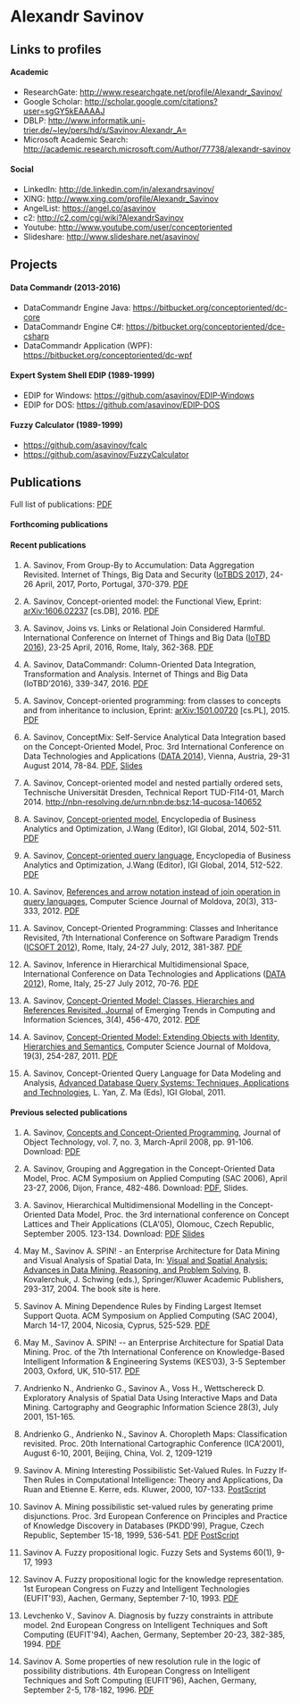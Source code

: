 # Alexandr Savinov

## Links to profiles

#### Academic
* ResearchGate: http://www.researchgate.net/profile/Alexandr_Savinov/
* Google Scholar: http://scholar.google.com/citations?user=sgGY5kEAAAAJ
* DBLP: http://www.informatik.uni-trier.de/~ley/pers/hd/s/Savinov:Alexandr_A=
* Microsoft Academic Search: http://academic.research.microsoft.com/Author/77738/alexandr-savinov

#### Social
* LinkedIn: http://de.linkedin.com/in/alexandrsavinov/
* XING: http://www.xing.com/profile/Alexandr_Savinov
* AngelList: https://angel.co/asavinov
* c2: http://c2.com/cgi/wiki?AlexandrSavinov
* Youtube: http://www.youtube.com/user/conceptoriented
* Slideshare: http://www.slideshare.net/asavinov/

## Projects

#### Data Commandr (2013-2016)
* DataCommandr Engine Java: https://bitbucket.org/conceptoriented/dc-core
* DataCommandr Engine C#: https://bitbucket.org/conceptoriented/dce-csharp
* DataCommandr Application (WPF): https://bitbucket.org/conceptoriented/dc-wpf

#### Expert System Shell EDIP (1989-1999)
* EDIP for Windows: https://github.com/asavinov/EDIP-Windows
* EDIP for DOS: https://github.com/asavinov/EDIP-DOS

#### Fuzzy Calculator (1989-1999)
* https://github.com/asavinov/fcalc
* https://github.com/asavinov/FuzzyCalculator

## Publications

Full list of publications: [PDF](publicat.pdf)

#### Forthcoming publications

#### Recent publications

1. A. Savinov, From Group-By to Accumulation: Data Aggregation Revisited. Internet of Things, Big Data and Security ([IoTBDS 2017](http://www.iotbds.org/)), 24-26 April, 2017, Porto, Portugal, 370-379. [PDF](publicat/IoTBDS_2017_56_CR.pdf)

1. A. Savinov, Concept-oriented model: the Functional View, Eprint: [arXiv:1606.02237](http://arxiv.org/abs/1606.02237) [cs.DB], 2016. [PDF](publicat/arxiv_1606_02237.pdf)

1. A. Savinov, Joins vs. Links or Relational Join Considered Harmful. International Conference on Internet of Things and Big Data ([IoTBD 2016](http://www.iotbd.org/)), 23-25 April, 2016, Rome, Italy, 362-368. [PDF](publicat/iotbd-2016_2.pdf)

1. A. Savinov, DataCommandr: Column-Oriented Data Integration, Transformation and Analysis. Internet of Things and Big Data (IoTBD’2016), 339-347, 2016. [PDF](publicat/iotbd-2016_1.pdf)

1. A. Savinov, Concept-oriented programming: from classes to concepts and from inheritance to inclusion, Eprint: [arXiv:1501.00720](http://arxiv.org/abs/1501.00720) [cs.PL], 2015. [PDF](publicat/arxiv_1501_00720.pdf)

1. A. Savinov, ConceptMix: Self-Service Analytical Data Integration based on the Concept-Oriented Model, Proc. 3rd International Conference on Data Technologies and Applications ([DATA 2014](http://www.dataconference.org/)), Vienna, Austria, 29-31 August 2014, 78-84. [PDF](publicat/data-2014.pdf), [Slides](publicat/data-2014-slides.pdf)

1. A. Savinov, Concept-oriented model and nested partially ordered sets, Technische Universität Dresden, Technical Report TUD-Fl14-01, March 2014. http://nbn-resolving.de/urn:nbn:de:bsz:14-qucosa-140652

1. A. Savinov, [Concept-oriented model](http://www.igi-global.com/chapter/concept-oriented-model/107253), Encyclopedia of Business Analytics and Optimization, J.Wang (Editor), IGI Global, 2014, 502-511. [PDF](publicat/ebao-com-14.pdf)

1. A. Savinov, [Concept-oriented query language](http://www.igi-global.com/chapter/concept-oriented-query-language/107254), Encyclopedia of Business Analytics and Optimization, J.Wang (Editor), IGI Global, 2014, 512-522. [PDF](publicat/ebao-coql-14.pdf)

1. A. Savinov, [References and arrow notation instead of join operation in query languages](http://www.math.md/publications/csjm/issues/v20-n3/11121/), Computer Science Journal of Moldova, 20(3), 313-333, 2012. [PDF](publicat/csjm_12.pdf)

1. A. Savinov, Concept-Oriented Programming: Classes and Inheritance Revisited, 7th International Conference on Software Paradigm Trends ([ICSOFT 2012](http://www.icsoft.org/)), Rome, Italy, 24-27 July, 2012, 381-387. [PDF](publicat/icsoft-2012.pdf)

1. A. Savinov, Inference in Hierarchical Multidimensional Space, International Conference on Data Technologies and Applications ([DATA 2012](http://www.dataconference.org/)), Rome, Italy, 25-27 July 2012, 70-76. [PDF](publicat/data-2012.pdf)

1. A. Savinov, [Concept-Oriented Model: Classes, Hierarchies and References Revisited, Journal](http://www.cisjournal.org/journalofcomputing/Download_April_pdf_1.aspx) of Emerging Trends in Computing and Information Sciences, 3(4), 456-470, 2012. [PDF](http://www.cisjournal.org/journalofcomputing/archive/vol3no4/vol3no4_1.pdf)

1. A. Savinov, [Concept-Oriented Model: Extending Objects with Identity, Hierarchies and Semantics](http://www.math.md/publications/csjm/issues/v19-n3/11000/), Computer Science Journal of Moldova, 19(3), 254-287, 2011. [PDF](publicat/csjm_11.pdf)

1. A. Savinov, Concept-Oriented Query Language for Data Modeling and Analysis, [Advanced Database Query Systems: Techniques, Applications and Technologies](http://www.igi-global.com/bookstore/TitleDetails.aspx?TitleId=45955), L. Yan, Z. Ma (Eds), IGI Global, 2011.

#### Previous selected publications

1. A. Savinov, [Concepts and Concept-Oriented Programming](http://www.jot.fm/issues/issue_2008_03/article2/), Journal of Object Technology, vol. 7, no. 3, March-April 2008, pp. 91-106. Download: [PDF](http://www.jot.fm/issues/issue_2008_03/article2.pdf)

1. A. Savinov, Grouping and Aggregation in the Concept-Oriented Data Model, Proc. ACM Symposium on Applied Computing (SAC 2006), April 23-27, 2006, Dijon, France, 482-486. Download: [PDF](publicat/sac-06.pdf), Slides.

1. A. Savinov, Hierarchical Multidimensional Modelling in the Concept-Oriented Data Model, Proc. the 3rd international conference on Concept Lattices and Their Applications (CLA'05), Olomouc, Czech Republic, September 2005. 123-134. Download: [PDF](publicat/cla%2705.pdf) [Slides](publicat/cla%2705-slides.pdf)

1. May M., Savinov A. SPIN! - an Enterprise Architecture for Data Mining and Visual Analysis of Spatial Data, In: [Visual and Spatial Analysis: Advances in Data Mining, Reasoning, and Problem Solving](http://www.springeronline.com/sgw/cda/frontpage/0,11855,4-40109-22-34830245-0,00.html), B. Kovalerchuk, J. Schwing (eds.), Springer/Kluwer Academic Publishers, 293-317, 2004. The book site is here.

1. Savinov A. Mining Dependence Rules by Finding Largest Itemset Support Quota. ACM Symposium on Applied Computing (SAC 2004), March 14-17, 2004, Nicosia, Cyprus, 525-529. [PDF](publicat/sac-04.pdf) 

1. May M., Savinov A. SPIN! -- an Enterprise Architecture for Spatial Data Mining. Proc. of the 7th International Conference on Knowledge-Based Intelligent Information & Engineering Systems (KES’03), 3-5 September 2003, Oxford, UK, 510-517. [PDF](publicat/kes-03.pdf)

1. Andrienko N., Andrienko G., Savinov A., Voss H., Wettschereck D. Exploratory Analysis of Spatial Data Using Interactive Maps and Data Mining. Cartography and Geographic Information Science 28(3), July 2001, 151-165.

1. Andrienko G., Andrienko N., Savinov A. Choropleth Maps: Classification revisited. Proc. 20th International Cartographic Conference (ICA'2001), August 6-10, 2001, Beijing, China, Vol. 2, 1209-1219

1. Savinov A. Mining Interesting Possibilistic Set-Valued Rules. In Fuzzy If-Then Rules in Computational Intelligence: Theory and Applications, Da Ruan and Etienne E. Kerre, eds. Kluwer, 2000, 107-133. [PostScript](publicat/Kluwer-00.ps)

1. Savinov A. Mining possibilistic set-valued rules by generating prime disjunctions. Proc. 3rd European Conference on Principles and Practice of Knowledge Discovery in Databases (PKDD'99), Prague, Czech Republic, September 15-18, 1999, 536-541. [PDF](publicat/pkdd99.pdf) [PostScript](publicat/pkdd99.ps)

1. Savinov A. Fuzzy propositional logic. Fuzzy Sets and Systems 60(1), 9-17, 1993

1. Savinov A. Fuzzy propositional logic for the knowledge representation. 1st European Congress on Fuzzy and Intelligent Technologies (EUFIT'93), Aachen, Germany, September 7-10, 1993. [PDF](publicat/eufit_93.pdf)

1. Levchenko V., Savinov A. Diagnosis by fuzzy constraints in attribute model. 2nd European Congress on Intelligent Techniques and Soft Computing (EUFIT'94), Aachen, Germany, September 20-23, 382-385, 1994. [PDF](publicat/eufit_94.pdf)

1. Savinov A. Some properties of new resolution rule in the logic of possibility distributions. 4th European Congress on Intelligent Techniques and Soft Computing (EUFIT'96), Aachen, Germany, September 2-5, 178-182, 1996. [PDF](publicat/eufit_96.pdf)
